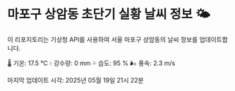 
# 마포구 상암동 초단기 실황 날씨 정보 🌤️

이 리포지토리는 기상청 API를 사용하여 서울 마포구 상암동의 날씨 정보를 업데이트합니다. 

🌡️ 기온: 17.5 ℃
💧 강수량: 0 mm
💦 습도: 95 %
🌬️ 풍속: 2.3 m/s

마지막 업데이트 시각: 2025년 05월 19일 21시 22분    

